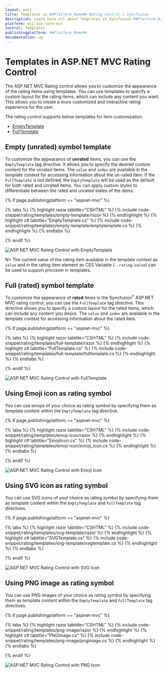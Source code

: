 ```yaml
---
layout: post
title: Templates in ##Platform_Name## Rating Control | Syncfusion
description: Learn here all about Templates in Syncfusion ##Platform_Name## Rating control of Syncfusion Essential JS 2 and more.
platform: ej2-asp-core-mvc
control: Templates
publishingplatform: ##Platform_Name##
documentation: ug
---
```


# Templates in ASP.NET MVC Rating Control

The ASP.NET MVC Rating control allows you to customize the appearance of the rating items using templates. You can use templates to specify a custom layout for the rating items, which can include any content you want. This allows you to create a more customized and interactive rating experience for the user.

The rating control supports below templates for item customization.

* [EmptyTemplate](https://help.syncfusion.com/cr/aspnetmvc-js2/Syncfusion.EJ2.Inputs.Rating.html#Syncfusion_EJ2_Inputs_Rating_EmptyTemplate)
* [FullTemplate](https://help.syncfusion.com/cr/aspnetmvc-js2/Syncfusion.EJ2.Inputs.Rating.html#Syncfusion_EJ2_Inputs_Rating_FullTemplate)

## Empty (unrated) symbol template

To customize the appearance of **unrated** items, you can use the `EmptyTemplate` tag directive. It allows you to specify the desired custom content for the unrated items.
The `value` and `index` are available in the template context for accessing information about the un-rated item.
If the `FullTemplate` is not defined, the `EmptyTemplate` will be used as the default for both rated and unrated items. You can apply custom styles to differentiate between the rated and unrated states of the items.

{% if page.publishingplatform == "aspnet-mvc" %}

{% tabs %}
{% highlight razor tabtitle="CSHTML" %}
{% include code-snippet/rating/templates/empty-template/razor %}
{% endhighlight %}
{% highlight c# tabtitle="EmptyTemplate.cs" %}
{% include code-snippet/rating/templates/empty-template/emptytemplate.cs %}
{% endhighlight %}
{% endtabs %}

{% endif %}

![ASP.NET MVC Rating Control with EmptyTemplate](./images/rating-empty-template.png)

N> The current value of the rating item available in the template context as `value` and in the rating item element as CSS Variable (`--rating-value`) can be used to support precision in templates.

## Full (rated) symbol template

To customize the appearance of **rated** items in the Syncfusion<sup style="font-size:70%">&reg;</sup> ASP.NET MVC rating control, you can use the `FullTemplate` tag directive. This directive allows you to specify a custom layout for the rated items, which can include any content you desire.
The `value` and `index` are available in the template context for accessing information about the rated item.

{% if page.publishingplatform == "aspnet-mvc" %}

{% tabs %}
{% highlight razor tabtitle="CSHTML" %}
{% include code-snippet/rating/templates/full-template/razor %}
{% endhighlight %}
{% highlight c# tabtitle="FullTemplate.cs" %}
{% include code-snippet/rating/templates/full-template/fulltemplate.cs %}
{% endhighlight %}
{% endtabs %}

{% endif %}

![ASP.NET MVC Rating Control with FullTemplate](./images/rating-full-template.png)

## Using Emoji icon as rating symbol

You can use emojis of your choice as rating symbol by specifying them as template content within the `EmptyTemplate` tag directive.

{% if page.publishingplatform == "aspnet-mvc" %}

{% tabs %}
{% highlight razor tabtitle="CSHTML" %}
{% include code-snippet/rating/templates/emoji-icon/razor %}
{% endhighlight %}
{% highlight c# tabtitle="EmojiIcon.cs" %}
{% include code-snippet/rating/templates/emoji-icon/emoji_icon.cs %}
{% endhighlight %}
{% endtabs %}

{% endif %}

![ASP.NET MVC Rating Control with Emoji Icon](./images/rating-emoji-icon.png)

## Using SVG icon as rating symbol

You can use SVG icons of your choice as rating symbol by specifying them as template content within the `EmptyTemplate` and `FullTemplate` tag directives.

{% if page.publishingplatform == "aspnet-mvc" %}

{% tabs %}
{% highlight razor tabtitle="CSHTML" %}
{% include code-snippet/rating/templates/svg-template/razor %}
{% endhighlight %}
{% highlight c# tabtitle="SVGTemplate.cs" %}
{% include code-snippet/rating/templates/svg-template/svgtemplate.cs %}
{% endhighlight %}
{% endtabs %}

{% endif %}

![ASP.NET MVC Rating Control with SVG Icon](./images/rating-svg-icon.png)

## Using PNG image as rating symbol

You can use PNG images of your choice as rating symbol by specifying them as template content within the `EmptyTemplate` and `FullTemplate` tag directives.

{% if page.publishingplatform == "aspnet-mvc" %}

{% tabs %}
{% highlight razor tabtitle="CSHTML" %}
{% include code-snippet/rating/templates/png-image/razor %}
{% endhighlight %}
{% highlight c# tabtitle="PNGImage.cs" %}
{% include code-snippet/rating/templates/png-image/pngimage.cs %}
{% endhighlight %}
{% endtabs %}

{% endif %}

![ASP.NET MVC Rating Control with PNG Icon](./images/rating-png.png)
